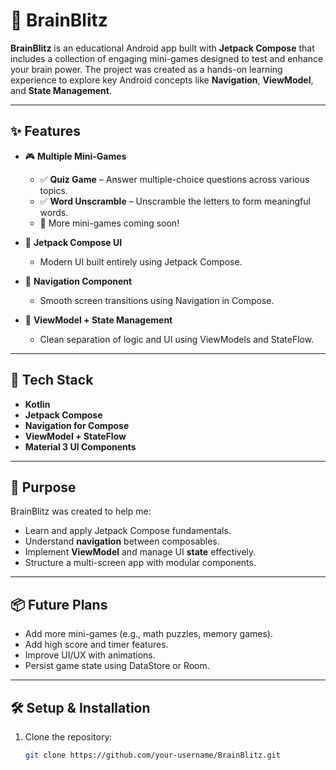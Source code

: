# 🧠 BrainBlitz

**BrainBlitz** is an educational Android app built with **Jetpack Compose** that includes a collection of engaging mini-games designed to test and enhance your brain power. The project was created as a hands-on learning experience to explore key Android concepts like **Navigation**, **ViewModel**, and **State Management**.

---

## ✨ Features

- 🎮 **Multiple Mini-Games**
  - ✅ **Quiz Game** – Answer multiple-choice questions across various topics.
  - ✅ **Word Unscramble** – Unscramble the letters to form meaningful words.
  - 🚧 More mini-games coming soon!

- 📱 **Jetpack Compose UI**
  - Modern UI built entirely using Jetpack Compose.
  
- 🧭 **Navigation Component**
  - Smooth screen transitions using Navigation in Compose.

- 🧠 **ViewModel + State Management**
  - Clean separation of logic and UI using ViewModels and StateFlow.

---


## 🚀 Tech Stack

- **Kotlin**
- **Jetpack Compose**
- **Navigation for Compose**
- **ViewModel + StateFlow**
- **Material 3 UI Components**

---

## 🎯 Purpose

BrainBlitz was created to help me:
- Learn and apply Jetpack Compose fundamentals.
- Understand **navigation** between composables.
- Implement **ViewModel** and manage UI **state** effectively.
- Structure a multi-screen app with modular components.

---

## 📦 Future Plans

- Add more mini-games (e.g., math puzzles, memory games).
- Add high score and timer features.
- Improve UI/UX with animations.
- Persist game state using DataStore or Room.

---

## 🛠️ Setup & Installation

1. Clone the repository:
   ```bash
   git clone https://github.com/your-username/BrainBlitz.git
